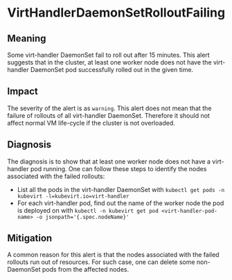 # VirtHandlerDaemonSetRolloutFailing

## Meaning

Some virt-handler DaemonSet fail to roll out after 15 minutes. This alert suggests that in the cluster, at least one worker node does not have the virt-handler DaemonSet pod successfully rolled out in the given time. 

## Impact

The severity of the alert is as `warning`. This alert does not mean that the failure of rollouts of all virt-handler DaemonSet. Therefore it should not affect normal VM life-cycle if the cluster is not overloaded. 

## Diagnosis

The diagnosis is to show that at least one worker node does not have a virt-handler pod running. One can follow these steps to identify the nodes associated with the failed rollouts:
- List all the pods in the virt-handler DaemonSet with `kubectl get pods -n kubevirt -l=kubevirt.io=virt-handler`
- For each virt-handler pod, find out the name of the worker node the pod is deployed on with `kubectl -n kubevirt get pod <virt-handler-pod-name> -o jsonpath='{.spec.nodeName}'`

## Mitigation

A common reason for this alert is that the nodes associated with the failed rollouts run out of resources. For such case, one can delete some non-DaemonSet pods from the affected nodes. 

